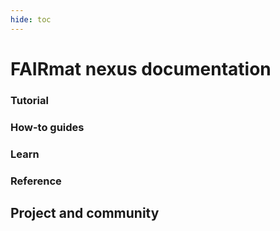 ```yaml
---
hide: toc
---
```


# FAIRmat nexus documentation

<!-- A single sentence that says what the product is, succinctly and memorably -->

<!-- A paragraph of one to three short sentences, that describe what the product does. -->

<!-- A third paragraph of similar length, this time explaining what need the product meets -->

<!-- Finally, a paragraph that describes whom the product is useful for. -->

<div markdown="block" class="home-grid">
<div markdown="block">

### Tutorial


</div>
<div markdown="block">

### How-to guides


</div>

<div markdown="block">

### Learn


</div>
<div markdown="block">

### Reference


</div>
</div>

<h2>Project and community</h2>
